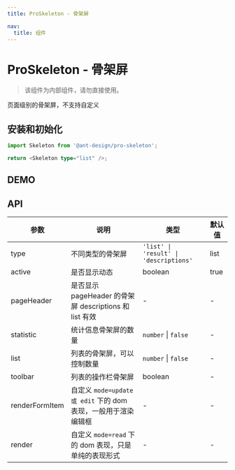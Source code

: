 ```yaml
---
title: ProSkeleton - 骨架屏

nav:
  title: 组件
---
```


# ProSkeleton - 骨架屏

> 该组件为内部组件，请勿直接使用。

页面级别的骨架屏，不支持自定义

## 安装和初始化

```typescript | pure
import Skeleton from '@ant-design/pro-skeleton';

return <Skeleton type="list" />;
```

## DEMO

<code src="./demos/list.tsx" title="列表页面" height="903px"></code>

<code src="./demos/list.static.tsx" title="静态列表" debug></code>

<code src="./demos/result.tsx" title="结果页"></code>

<code src="./demos/descriptions.tsx" title="详情页"></code>

## API

| 参数 | 说明 | 类型 | 默认值 |
| --- | --- | --- | --- |
| type | 不同类型的骨架屏 | `'list' \| 'result' \| 'descriptions'` | list |
| active | 是否显示动态 | boolean | true |
| pageHeader | 是否显示 pageHeader 的骨架屏 descriptions 和 list 有效 | - | - |
| statistic | 统计信息骨架屏的数量 | `number` \| `false` | - |
| list | 列表的骨架屏，可以控制数量 | `number` \| `false` | - |
| toolbar | 列表的操作栏骨架屏 | boolean | - |
| renderFormItem | 自定义 `mode=update 或 edit` 下的 dom 表现，一般用于渲染编辑框 | - | - |
| render | 自定义 `mode=read` 下的 dom 表现，只是单纯的表现形式 | - | - |
